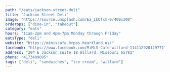 ```yaml
---
path: "/eats/jackson-street-deli"
title: "Jackson Street Deli"
image: "https://source.unsplash.com/Ea_IbQfxm-0/400x300"
orderops: ["dine-in", "takeout"]
category: "eats"
hours: "11am-2pm and 4pm-7pm Monday through Friday"
eatsType: "deli"
website: "https://mimiscafe.hrpos.heartland.us/"
facebook: "https://www.facebook.com/MiMiS-Cafe-willard-114112920129771"
address: "304 E Jackson suite 1B Willard, Missouri 65781"
phone: "4173409095"
tags: ["deli", "sandwiches", "ice cream", "willard"]
---
```

